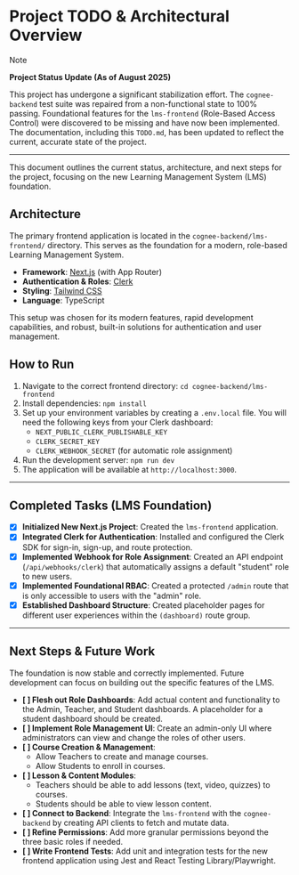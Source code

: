 # Project TODO & Architectural Overview

> [!NOTE]
> **Project Status Update (As of August 2025)**
>
> This project has undergone a significant stabilization effort. The `cognee-backend` test suite was repaired from a non-functional state to 100% passing. Foundational features for the `lms-frontend` (Role-Based Access Control) were discovered to be missing and have now been implemented. The documentation, including this `TODO.md`, has been updated to reflect the current, accurate state of the project.

---

This document outlines the current status, architecture, and next steps for the project, focusing on the new Learning Management System (LMS) foundation.

## Architecture

The primary frontend application is located in the `cognee-backend/lms-frontend/` directory. This serves as the foundation for a modern, role-based Learning Management System.

- **Framework**: [Next.js](https://nextjs.org/) (with App Router)
- **Authentication & Roles**: [Clerk](https://clerk.com/)
- **Styling**: [Tailwind CSS](https://tailwindcss.com/)
- **Language**: TypeScript

This setup was chosen for its modern features, rapid development capabilities, and robust, built-in solutions for authentication and user management.

## How to Run

1.  Navigate to the correct frontend directory: `cd cognee-backend/lms-frontend`
2.  Install dependencies: `npm install`
3.  Set up your environment variables by creating a `.env.local` file. You will need the following keys from your Clerk dashboard:
    - `NEXT_PUBLIC_CLERK_PUBLISHABLE_KEY`
    - `CLERK_SECRET_KEY`
    - `CLERK_WEBHOOK_SECRET` (for automatic role assignment)
4.  Run the development server: `npm run dev`
5.  The application will be available at `http://localhost:3000`.

---

## Completed Tasks (LMS Foundation)

- [x] **Initialized New Next.js Project**: Created the `lms-frontend` application.
- [x] **Integrated Clerk for Authentication**: Installed and configured the Clerk SDK for sign-in, sign-up, and route protection.
- [x] **Implemented Webhook for Role Assignment**: Created an API endpoint (`/api/webhooks/clerk`) that automatically assigns a default "student" role to new users.
- [x] **Implemented Foundational RBAC**: Created a protected `/admin` route that is only accessible to users with the "admin" role.
- [x] **Established Dashboard Structure**: Created placeholder pages for different user experiences within the `(dashboard)` route group.

---

## Next Steps & Future Work

The foundation is now stable and correctly implemented. Future development can focus on building out the specific features of the LMS.

- **[ ] Flesh out Role Dashboards**: Add actual content and functionality to the Admin, Teacher, and Student dashboards. A placeholder for a student dashboard should be created.
- **[ ] Implement Role Management UI**: Create an admin-only UI where administrators can view and change the roles of other users.
- **[ ] Course Creation & Management**:
    -   Allow Teachers to create and manage courses.
    -   Allow Students to enroll in courses.
- **[ ] Lesson & Content Modules**:
    -   Teachers should be able to add lessons (text, video, quizzes) to courses.
    -   Students should be able to view lesson content.
- **[ ] Connect to Backend**: Integrate the `lms-frontend` with the `cognee-backend` by creating API clients to fetch and mutate data.
- **[ ] Refine Permissions**: Add more granular permissions beyond the three basic roles if needed.
- **[ ] Write Frontend Tests**: Add unit and integration tests for the new frontend application using Jest and React Testing Library/Playwright.
